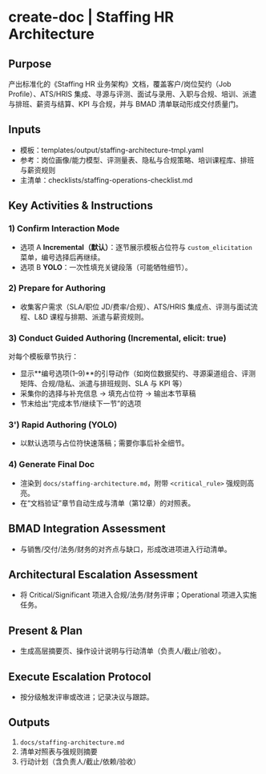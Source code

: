 # create-doc | Staffing HR Architecture

<!-- BMAD Task Spec -->

## Purpose

产出标准化的《Staffing HR 业务架构》文档，覆盖客户/岗位契约（Job Profile）、ATS/HRIS 集成、寻源与评测、面试与录用、入职与合规、培训、派遣与排班、薪资与结算、KPI 与合规，并与 BMAD 清单联动形成交付质量门。

## Inputs

- 模板：templates/output/staffing-architecture-tmpl.yaml
- 参考：岗位画像/能力模型、评测量表、隐私与合规策略、培训课程库、排班与薪资规则
- 主清单：checklists/staffing-operations-checklist.md

## Key Activities & Instructions

### 1) Confirm Interaction Mode

- 选项 A **Incremental（默认）**：逐节展示模板占位符与 `custom_elicitation` 菜单，编号选择后再继续。
- 选项 B **YOLO**：一次性填充关键段落（可能牺牲细节）。

### 2) Prepare for Authoring

- 收集客户需求（SLA/职位 JD/费率/合规）、ATS/HRIS 集成点、评测与面试流程、L&D 课程与排期、派遣与薪资规则。

### 3) Conduct Guided Authoring (Incremental, elicit: true)

对每个模板章节执行：

- 显示**编号选项(1–9)**的引导动作（如岗位数据契约、寻源渠道组合、评测矩阵、合规/隐私、派遣与排班规则、SLA 与 KPI 等）
- 采集你的选择与补充信息 → 填充占位符 → 输出本节草稿
- 节末给出“完成本节/继续下一节”的选项

### 3') Rapid Authoring (YOLO)

- 以默认选项与占位符快速落稿；需要你事后补全细节。

### 4) Generate Final Doc

- 渲染到 `docs/staffing-architecture.md`，附带 `<critical_rule>` 强规则高亮。
- 在“文档验证”章节自动生成与清单（第12章）的对照表。

## BMAD Integration Assessment

- 与销售/交付/法务/财务的对齐点与缺口，形成改进项进入行动清单。

## Architectural Escalation Assessment

- 将 Critical/Significant 项进入合规/法务/财务评审；Operational 项进入实施任务。

## Present & Plan

- 生成高层摘要页、操作设计说明与行动清单（负责人/截止/验收）。

## Execute Escalation Protocol

- 按分级触发评审或改进；记录决议与跟踪。

## Outputs

1. `docs/staffing-architecture.md`
2. 清单对照表与强规则摘要
3. 行动计划（含负责人/截止/依赖/验收）
